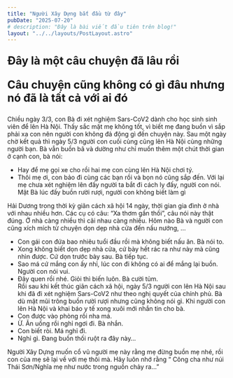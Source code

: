 ```yaml
---
title: "Người Xây Dựng bắt đầu từ đây"
pubDate: "2025-07-20"
# description: "Đây là bài viết đầu tiên trên blog!"
layout: "../../layouts/PostLayout.astro"
---
```

<p style ="font-size:25px; font-weight:700">Đây là một câu chuyện đã lâu rồi</p>   
<p style ="font-size:25px; font-weight:700">Câu chuyện cũng không có gì đâu nhưng nó đã là tất cả với ai đó</p>  

Chiều ngày 3/3, con Bà đi xét nghiệm Sars-CoV2 dành cho học sinh sinh viên để lên Hà Nội. Thấy sắc mặt mẹ không tốt, vì biết mẹ đang buồn vì sắp phải xa con nên người con không đả động gì đến chuyện này.
Sau một ngày chờ kết quả thì ngày 5/3 người con cuối cùng cũng lên Hà Nội cùng những người bạn. Bà vẫn buồn bã và dường như chỉ muốn thêm một chút thời gian ở cạnh con, bà nói:  
- Hay để mẹ gọi xe cho rồi hai mẹ con cùng lên Hà Nội chơi tý.
- Thôi mẹ ơi, con bảo đi cùng các bạn rồi và bọn nó cũng sắp đến. Với lại mẹ chưa xét nghiệm lên đấy người ta bắt đi cách ly đấy, người con nói.  
Mặt Bà lúc đấy buồn rười rượi, người con không biết làm gì  
  
Hải Dương trong thời kỳ giãn cách xã hội 14 ngày, thời gian gia đình ở nhà với nhau nhiều hơn. Các cụ có câu: “Xa thơm gần thối”, câu nói này thật đúng. Ở nhà càng nhiều thì cãi nhau càng nhiều. Hôm nào Bà và người con cũng xích mích từ chuyện dọn dẹp nhà cửa đến nấu nướng, …  
- Con gái con đứa bao nhiêu tuổi đầu rồi mà không biết nấu ăn. Bà nói to.  
- Xong không biết dọn dẹp nhà cửa, cứ bày hết rác ra như này mà cũng nhìn được. Cứ dọn trước bày sau. Bà tiếp tục.  
- Sao má cứ mắng con ấy nhỉ, lúc con đi không có ai để mắng lại buồn. Người con nói vui.  
- Đây quen rồi nhé. Giỏi thì biến luôn. Bà cười tủm.  
Rồi sau khi kết thúc giãn cách xã hội, ngày 5/3 người con lên Hà Nội sau khi đã đi xét nghiệm Sars-CoV2 như theo nghị quyết của chính phủ. Bà dù mặt mũi trông buồn rười rượi nhưng cũng không nói gì. Khi người con lên Hà Nội và khai báo y tế xong xuôi mới nhắn tin cho bà.  
- Con được vào phòng rồi nha má.  
- Ừ. Ăn uống rồi nghỉ ngơi đi. Bà nhắn.  
- Con biết ròi. Má nghỉ đi.  
- Nghỉ gì. Đang buồn thối ruột ra đây này…  

Người Xây Dựng muốn cổ vũ người mẹ này rằng mẹ đừng buồn mẹ nhé, rồi con của mẹ sẽ lại về với mẹ thôi mà. Hãy luôn nhớ rằng “ Công cha như núi Thái Sơn/Nghĩa mẹ như nước trong nguồn chảy ra…”
